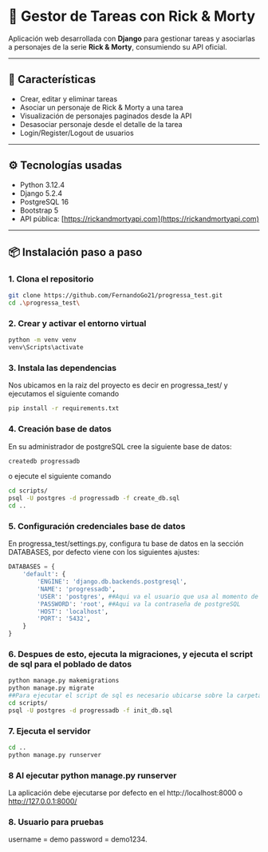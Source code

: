 # 📝 Gestor de Tareas con Rick & Morty

Aplicación web desarrollada con **Django** para gestionar tareas y asociarlas a personajes de la serie **Rick & Morty**, consumiendo su API oficial.

---

## 🚀 Características

- Crear, editar y eliminar tareas
- Asociar un personaje de Rick & Morty a una tarea
- Visualización de personajes paginados desde la API
- Desasociar personaje desde el detalle de la tarea
- Login/Register/Logout de usuarios

---

## ⚙️ Tecnologías usadas

- Python 3.12.4
- Django 5.2.4
- PostgreSQL 16
- Bootstrap 5
- API pública: [https://rickandmortyapi.com](https://rickandmortyapi.com)

---

## 📦 Instalación paso a paso

### 1. Clona el repositorio

```bash
git clone https://github.com/FernandoGo21/progressa_test.git
cd .\progressa_test\
```
### 2. Crear y activar el entorno virtual
```bash
python -m venv venv
venv\Scripts\activate
```
### 3. Instala las dependencias
Nos ubicamos en la raiz del proyecto es decir en progressa_test/ y ejecutamos el siguiente comando
```bash
pip install -r requirements.txt
```

### 4. Creación base de datos
En su administrador de postgreSQL cree la siguiente base de datos:
```bash
createdb progressadb
```
o ejecute el siguiente comando
```bash
cd scripts/
psql -U postgres -d progressadb -f create_db.sql
cd ..
```
### 5. Configuración credenciales base de datos
En progressa_test/settings.py, configura tu base de datos en la sección DATABASES, por defecto viene con los siguientes ajustes:
```python
DATABASES = {
    'default': {
        'ENGINE': 'django.db.backends.postgresql',
        'NAME': 'progressadb', 
        'USER': 'postgres', ##Aqui va el usuario que usa al momento de acceder a postgreSQL
        'PASSWORD': 'root', ##Aqui va la contraseña de postgreSQL
        'HOST': 'localhost',
        'PORT': '5432',
    }
}
```

### 6. Despues de esto, ejecuta la migraciones, y ejecuta el script de sql para el poblado de datos
```bash
python manage.py makemigrations
python manage.py migrate
##Para ejecutar el script de sql es necesario ubicarse sobre la carpeta en la cual esta el script la cual es .\progressa_test\sctipts\init_db.sql
cd scripts/
psql -U postgres -d progressadb -f init_db.sql
```

### 7. Ejecuta el servidor
```bash
cd ..
python manage.py runserver
```
### 8 Al ejecutar python manage.py runserver 
La aplicación debe ejecutarse por defecto en el http://localhost:8000 o http://127.0.0.1:8000/

### 8. Usuario para pruebas
username = demo
password = demo1234.